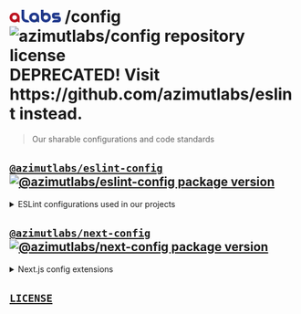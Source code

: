 <h1>
  <img
    height="22.5"
    src="https://raw.githubusercontent.com/azimutlabs/logos/master/little_logo.png"
    alt="azimutlabs config logo"
  />
  /config
  <img
    src="https://img.shields.io/github/license/azimutlabs/config"
    alt="azimutlabs/config repository license"
  />
  DEPRECATED! Visit https://github.com/azimutlabs/eslint instead.
</h1>

> Our sharable configurations and code standards

## [`@azimutlabs/eslint-config`](packages/eslint-config) [![@azimutlabs/eslint-config package version](https://img.shields.io/npm/v/@azimutlabs/eslint-config)](https://www.npmjs.com/package/@azimutlabs/eslint-config)
<details>
  <summary>ESLint configurations used in our projects</summary>

  ---

  We assume that you already have `eslint` package installed.

  ```shell
  $ npm i -D @azimutlabs/eslint-config
  ```

  #### Available configurations
  + [`legacy`](packages/eslint-config/legacy.js) - default lint rules with some plugin extensions.
    - required libs: `babel-eslint eslint-plugin-import`, `eslint-plugin-array-func`, `eslint-plugin-functional`, `eslint-plugin-simple-import-sort`
    - required libs for **typescript**: `@typescript-eslint/parser`, `@typescript-eslint/eslint-plugin`
    - download command: `npm i -D
      babel-eslint eslint-plugin-import eslint-plugin-array-func eslint-plugin-functional eslint-plugin-simple-import-sort
      @typescript-eslint/parser @typescript-eslint/eslint-plugin`
  + [`prettier`](packages/eslint-config/prettier.js) - prettier config for eslint.
    - required libs: `prettier`, `eslint-config-prettier`, `eslint-plugin-prettier`
    - download command: `npm i -D prettier eslint-config-prettier eslint-plugin-prettier`
  + [`jest`](packages/eslint-config/jest.js) - jest specific rules.
    - required libs: `eslint-plugin-jest`
    - download command: `npm i -D eslint-plugin-jest`
  + [`react`](packages/eslint-config/react.js) - react specific rules with extensions.
    - required libs: `eslint-plugin-react`, `eslint-plugin-react-hooks`
    - download command: `npm i -D eslint-plugin-react eslint-plugin-react-hooks`
  + [`a11y`](packages/eslint-config/a11y.js) - jsx accessibility.
    - required libs: `eslint-plugin-jsx-a11y`
    - download command: `npm i -D eslint-plugin-jsx-a11y`

  #### Recommended usage
  Extending ALL configs via `package.json`:
  ```json
  {
    "eslintConfig": {
      "extends": [
        "@azimutlabs"
      ]
    }
  }
  ```
  Extending configs separately:
  ```json
  {
    "eslintConfig": {
      "extends": [
        "@azimutlabs/eslint-config/legacy",
        "@azimutlabs/eslint-config/prettier",
        "@azimutlabs/eslint-config/react"
      ]
    }
  }
  ```
</details>

## [`@azimutlabs/next-config`](packages/next-config) [![@azimutlabs/next-config package version](https://img.shields.io/npm/v/@azimutlabs/next-config)](https://www.npmjs.com/package/@azimutlabs/next-config)
<details>
  <summary>Next.js config extensions</summary>

  ---

  We assume that you already have `next` package installed.

  ```shell
  $ npm i -D @azimutlabs/next-config
  ```

  #### Available extensions
  + [`withEslint`](packages/next-config/src/config/withEslint.ts) - adds `eslint-loader`.
    - usage:
      ```javascript
      // next.config.js
      module.exports = withEslint({
        disableLintForProd: true, // disables linting process for production build phase
        eslintOptions: {},        // options for eslint-loader
      });
      ```
    - required libs: `eslint`, `eslint-loader`, `eslint-friendly-formatter`.
    - download command: `npm i -D eslint-loader eslint-friendly-formatter`

  + [`withLodash`](packages/next-config/src/config/withLodash.ts) - optimizes `lodash` dist size using `lodash-webpack-plugin`.
    - usage:
      ```javascript
      // next.config.js
      module.exports = withLodash({
        lodashWebpackPluginOptions: {}, // lodash-webpack-plugin options.
      });
      ```
    - required libs: `lodash-webpack-plugin`.
    - download command: `npm i -D lodash-webpack-plugin`

  #### Recommended usage
  Combine by `compose` functions:
  ```javascript
  module.exports = compose(
    withEslint,
    withLodash,
  )({
    poweredByHeader: false, // pass here all your next config options
    eslintOptions: {},      // as well as extensions specific options
  });
  ```
</details>

## [`LICENSE`](LICENSE)
